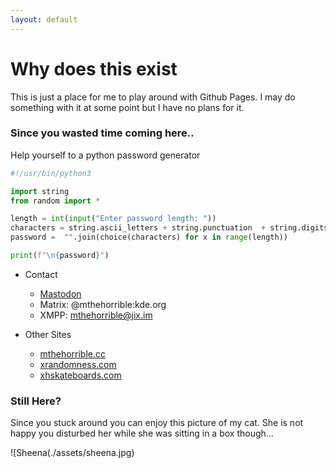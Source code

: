 ```yaml
---
layout: default
---
```


# Why does this exist

This is just a place for me to play around with Github Pages. I may do something with it at some point but I have no plans for it.


### Since you wasted time coming here..

Help yourself to a python password generator

```python
#!/usr/bin/python3

import string
from random import *

length = int(input("Enter password length: "))
characters = string.ascii_letters + string.punctuation  + string.digits
password =  "".join(choice(characters) for x in range(length))

print(f"\n{password}")
```

* Contact
  * [Mastodon](https://fosstodon.org/@mthehorrible)
  * Matrix: @mthehorrible:kde.org
  * XMPP: mthehorrible@jix.im

* Other Sites
  * [mthehorrible.cc](https://mthehorrible.cc)
  * [xrandomness.com](https://xrandomness.com)
  * [xhskateboards.com](https://xhskateboards.com)

### Still Here?

Since you stuck around you can enjoy this picture of my cat. She is not happy you disturbed her while she was sitting in a box though...

![Sheena(./assets/sheena.jpg)


